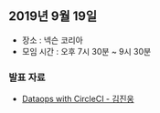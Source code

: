 ## 2019년 9월 19일
- 장소 : 넥슨 코리아
- 모임 시간 : 오후 7시 30분 ~ 9시 30분


### 발표 자료
- [Dataops with CircleCI - 김진웅](https://www.slideshare.net/JinwoongKim8/dataops-with-circleci)
